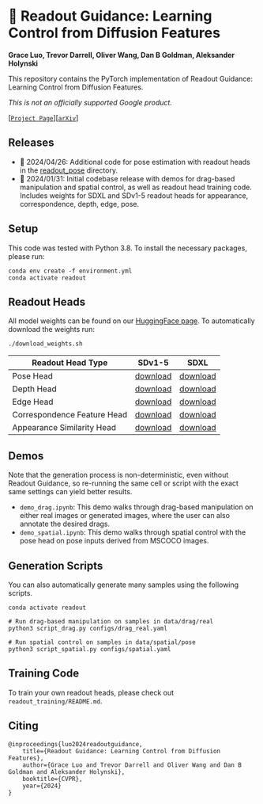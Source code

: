 # 🔮 Readout Guidance: Learning Control from Diffusion Features
**Grace Luo, Trevor Darrell, Oliver Wang, Dan B Goldman, Aleksander Holynski**

This repository contains the PyTorch implementation of Readout Guidance: Learning Control from Diffusion Features.

*This is not an officially supported Google product.*

[[`Project Page`](https://readout-guidance.github.io)][[`arXiv`](https://arxiv.org/abs/2312.02150)]

## Releases
- 🚀 2024/04/26: Additional code for pose estimation with readout heads in the [readout_pose](readout_pose) directory.
- 🚀 2024/01/31: Initial codebase release with demos for drag-based manipulation and spatial control, as well as readout head training code. Includes weights for SDXL and SDv1-5 readout heads for appearance, correspondence, depth, edge, pose.

## Setup
This code was tested with Python 3.8. To install the necessary packages, please run:
```
conda env create -f environment.yml
conda activate readout
```

## Readout Heads
All model weights can be found on our [HuggingFace page](https://huggingface.co/g-luo/readout-guidance/tree/main/weights). To automatically download the weights run:
```
./download_weights.sh
```

| Readout Head Type| SDv1-5 | SDXL |
|----------|----------|----------|
| Pose Head | [download](https://huggingface.co/g-luo/readout-guidance/resolve/main/weights/readout_sdv15_spatial_pose.pt?download=true) | [download](https://huggingface.co/g-luo/readout-guidance/resolve/main/weights/readout_sdxl_spatial_pose.pt?download=true) |
| Depth Head | [download](https://huggingface.co/g-luo/readout-guidance/resolve/main/weights/readout_sdv15_spatial_depth.pt?download=true) | [download](https://huggingface.co/g-luo/readout-guidance/resolve/main/weights/readout_sdxl_spatial_depth.pt?download=true) |
| Edge Head | [download](https://huggingface.co/g-luo/readout-guidance/resolve/main/weights/readout_sdv15_spatial_edge.pt?download=true) | [download](https://huggingface.co/g-luo/readout-guidance/resolve/main/weights/readout_sdxl_spatial_edge.pt?download=true) |
| Correspondence Feature Head | [download](https://huggingface.co/g-luo/readout-guidance/resolve/main/weights/readout_sdv15_drag_correspondence.pt?download=true) | [download](https://huggingface.co/g-luo/readout-guidance/resolve/main/weights/readout_sdxl_drag_correspondence.pt?download=true) |
| Appearance Similarity Head | [download](https://huggingface.co/g-luo/readout-guidance/resolve/main/weights/readout_sdv15_drag_appearance.pt?download=true) | [download](https://huggingface.co/g-luo/readout-guidance/resolve/main/weights/readout_sdxl_drag_appearance.pt?download=true) |

## Demos
Note that the generation process is non-deterministic, even without Readout Guidance, so re-running the same cell or script with the exact same settings can yield better results.

- `demo_drag.ipynb`: This demo walks through drag-based manipulation on either real images or generated images, where the user can also annotate the desired drags.
- `demo_spatial.ipynb`: This demo walks through spatial control with the pose head on pose inputs derived from MSCOCO images.

## Generation Scripts
You can also automatically generate many samples using the following scripts.
```
conda activate readout

# Run drag-based manipulation on samples in data/drag/real
python3 script_drag.py configs/drag_real.yaml

# Run spatial control on samples in data/spatial/pose
python3 script_spatial.py configs/spatial.yaml
```

## Training Code
To train your own readout heads, please check out `readout_training/README.md`.

## Citing
```
@inproceedings{luo2024readoutguidance,
    title={Readout Guidance: Learning Control from Diffusion Features},
    author={Grace Luo and Trevor Darrell and Oliver Wang and Dan B Goldman and Aleksander Holynski},
    booktitle={CVPR},
    year={2024}
}
```
